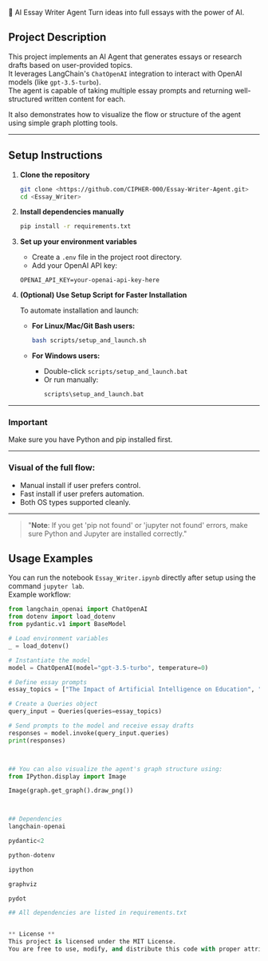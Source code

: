 📄 AI Essay Writer Agent
Turn ideas into full essays with the power of AI.

## Project Description
This project implements an AI Agent that generates essays or research drafts based on user-provided topics.  
It leverages LangChain's `ChatOpenAI` integration to interact with OpenAI models (like `gpt-3.5-turbo`).  
The agent is capable of taking multiple essay prompts and returning well-structured written content for each.

It also demonstrates how to visualize the flow or structure of the agent using simple graph plotting tools.

---

## Setup Instructions

1. **Clone the repository**

    ```bash
    git clone <https://github.com/CIPHER-000/Essay-Writer-Agent.git>
    cd <Essay_Writer>
    ```

2. **Install dependencies manually**
    
    ```bash
    pip install -r requirements.txt
    ```

3. **Set up your environment variables**

    - Create a `.env` file in the project root directory.
    - Add your OpenAI API key:
    
    ```
    OPENAI_API_KEY=your-openai-api-key-here
    ```

4. **(Optional) Use Setup Script for Faster Installation**

    To automate installation and launch:

    - **For Linux/Mac/Git Bash users:**
      ```bash
      bash scripts/setup_and_launch.sh
      ```

    - **For Windows users:**
      - Double-click `scripts/setup_and_launch.bat`
      - Or run manually:
        ```bash
        scripts\setup_and_launch.bat
        ```

---


### **Important**
Make sure you have Python and pip installed first.

---

### Visual of the full flow:

- Manual install if user prefers control.
- Fast install if user prefers automation.
- Both OS types supported cleanly.

---


> "**Note**: If you get 'pip not found' or 'jupyter not found' errors, make sure Python and Jupyter are installed correctly."  


## Usage Examples

You can run the notebook `Essay_Writer.ipynb` directly after setup using the command `jupyter lab`.  
Example workflow:

```python
from langchain_openai import ChatOpenAI
from dotenv import load_dotenv
from pydantic.v1 import BaseModel

# Load environment variables
_ = load_dotenv()

# Instantiate the model
model = ChatOpenAI(model="gpt-3.5-turbo", temperature=0)

# Define essay prompts
essay_topics = ["The Impact of Artificial Intelligence on Education", "Climate Change and Its Global Effects"]

# Create a Queries object
query_input = Queries(queries=essay_topics)

# Send prompts to the model and receive essay drafts
responses = model.invoke(query_input.queries)
print(responses)



## You can also visualize the agent's graph structure using:
from IPython.display import Image

Image(graph.get_graph().draw_png())



## Dependencies
langchain-openai

pydantic<2

python-dotenv

ipython

graphviz

pydot

## All dependencies are listed in requirements.txt


** License **
This project is licensed under the MIT License.
You are free to use, modify, and distribute this code with proper attribution.
